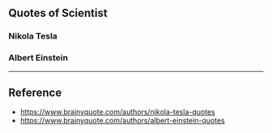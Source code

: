 ## Quotes of Scientist


### Nikola Tesla

### Albert Einstein 




---
## Reference
 - https://www.brainyquote.com/authors/nikola-tesla-quotes
 - https://www.brainyquote.com/authors/albert-einstein-quotes
 